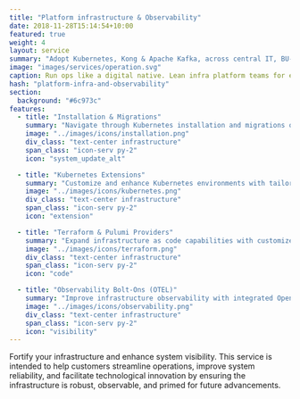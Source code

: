 ```yaml
---
title: "Platform infrastructure & Observability"
date: 2018-11-28T15:14:54+10:00
featured: true
weight: 4
layout: service
summary: "Adopt Kubernetes, Kong & Apache Kafka, across central IT, BU-wide and project deployments."
image: "images/services/operation.svg"
caption: Run ops like a digital native. Lean infra platform teams for enterprises
hash: "platform-infra-and-observability"
section:
  background: "#6c973c"
features:
  - title: "Installation & Migrations"
    summary: "Navigate through Kubernetes installation and migrations on bare metal, ensuring optimized sizing and high availability."
    image: "../images/icons/installation.png"
    div_class: "text-center infrastructure"
    span_class: "icon-serv py-2"
    icon: "system_update_alt"

  - title: "Kubernetes Extensions"
    summary: "Customize and enhance Kubernetes environments with tailored extensions like operators and controllers."
    image: "../images/icons/kubernetes.png"
    div_class: "text-center infrastructure"
    span_class: "icon-serv py-2"
    icon: "extension"

  - title: "Terraform & Pulumi Providers"
    summary: "Expand infrastructure as code capabilities with customized Terraform and Pulumi providers."
    image: "../images/icons/terraform.png"
    div_class: "text-center infrastructure"
    span_class: "icon-serv py-2"
    icon: "code"

  - title: "Observability Bolt-Ons (OTEL)"
    summary: "Improve infrastructure observability with integrated OpenTelemetry for enhanced metrics."
    image: "../images/icons/observability.png"
    div_class: "text-center infrastructure"
    span_class: "icon-serv py-2"
    icon: "visibility"
---
```


Fortify your infrastructure and enhance system visibility. This service is intended to help customers streamline operations, improve system reliability, and facilitate technological innovation by ensuring the infrastructure is robust, observable, and primed for future advancements.
